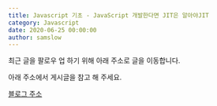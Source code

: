 ```yaml
---
title: Javascript 기초 - JavaScript 개발한다면 JIT은 알아야JIT
category: Javascript
date: 2020-06-25 00:00:00
author: samslow
---
```


최근 글을 팔로우 업 하기 위해 아래 주소로 글을 이동합니다.

아래 주소에서 게시글을 참고 해 주세요.

[블로그 주소](https://samslow.github.io/development/2020/07/06/JIT/)
